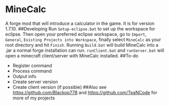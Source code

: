 # MineCalc
A forge mod that will introduce a calculator in the game. It is for version 1.7.10.
##Developing
Run `Setup-eclipse.bat` to set up the workspace for eclipse. Then open your preferred eclipse workspace, go to `Import`, `General`, `Existing Projects into Workspace`, finally select `MineCalc` as your root directory and hit `Finish`.
Running `Build.bat` will build MineCalc into a .jar a normal forge installation can run. `runClient.bat` and `runServer.bat` will open a minecraft client/server with MineCalc installed.
##To-do
- Register command
- Process command
- Output info
- Create server version
- Create client version (if possible)
##Also see
https://github.com/Blackop778 and https://github.com/TeaNCode for more of my projects